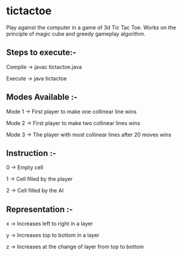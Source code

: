 # tictactoe

Play against the computer in a game of 3d Tic Tac Toe. Works on the principle of magic cube and greedy gameplay algorithm.

Steps to execute:-
-------------------------------

Compile -> javac tictactoe.java

Execute -> java tictactoe


Modes Available :-
------------------
Mode 1 -> First player to make one collinear line wins

Mode 2 -> First player to make two collinear lines wins

Mode 3 -> The player with most collinear lines after 20 moves wins


Instruction :-
--------------
0 -> Empty cell

1 -> Cell filled by the player

2 -> Cell filled by the AI


Representation :-
-----------------
x -> Increases left to right in a layer

y -> Increases top to bottom in a layer

z -> Increases at the change of layer from top to bottom
